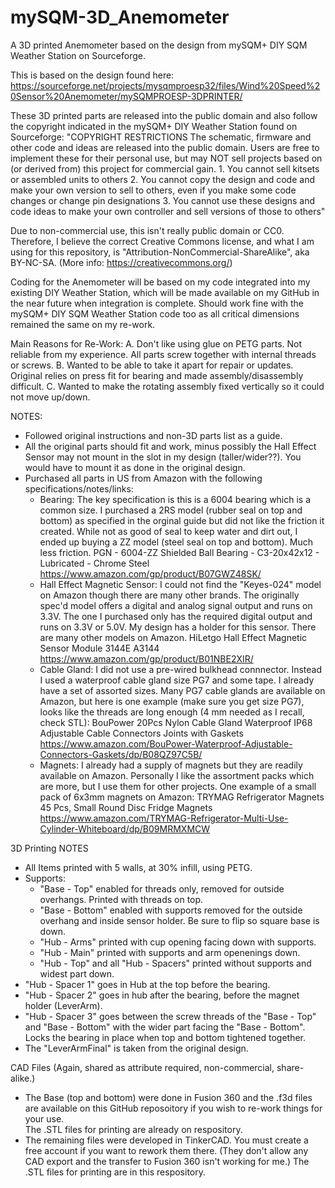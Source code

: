 # mySQM-3D_Anemometer
A 3D printed Anemometer based on the design from mySQM+ DIY SQM Weather Station on Sourceforge.

This is based on the design found here:
https://sourceforge.net/projects/mysqmproesp32/files/Wind%20Speed%20Sensor%20Anemometer/mySQMPROESP-3DPRINTER/

These 3D printed parts are released into the public domain and also follow the copyright indicated in the 
mySQM+ DIY Weather Station found on Sourceforge:
    "COPYRIGHT RESTRICTIONS
    The schematic, firmware and other code and ideas are released into the public domain. Users are free to
    implement these for their personal use, but may NOT sell projects based on (or derived from) this project
    for commercial gain.
    1. You cannot sell kitsets or assembled units to others
    2. You cannot copy the design and code and make your own version to sell to others, even if you make 
       some code changes or change pin designations
    3. You cannot use these designs and code ideas to make your own controller and sell versions of those 
       to others"

Due to non-commercial use, this isn't really public domain or CC0.  Therefore, I believe the correct 
Creative Commons license, and what I am using for this repository, is 
"Attribution-NonCommercial-ShareAlike", aka BY-NC-SA. (More info: https://creativecommons.org/)

Coding for the Anemometer will be based on my code integrated into my existing DIY Weather Station, which will 
be made available on my GitHub in the near future when integration is complete.  Should work fine with the 
mySQM+ DIY SQM Weather Station code too as all critical dimensions remained the same on my re-work.

Main Reasons for Re-Work:
A. Don't like using glue on PETG parts.   Not reliable from my experience.  All parts screw together 
   with internal threads or screws.
B. Wanted to be able to take it apart for repair or updates.   Original relies on press fit for bearing 
   and made assembly/disassembly difficult.
C. Wanted to make the rotating assembly fixed vertically so it could not move up/down.

NOTES:
* Followed original instructions and non-3D parts list as a guide.
* All the original parts should fit and work, minus possibly the Hall Effect Sensor may not mount
  in the slot in my design (taller/wider??). You would have to mount it as done in the original design.
* Purchased all parts in US from Amazon with the following specifications/notes/links:
  - Bearing:  The key specification is this is a 6004 bearing which is a common size.  I purchased 
    a 2RS model (rubber seal on top and bottom) as specified in the orginal guide but did not like
    the friction it created.  While not as good of seal to keep water and dirt out, I ended up
    buying a ZZ model (steel seal on top and bottom).  Much less friction.
    PGN - 6004-ZZ Shielded Ball Bearing - C3-20x42x12 - Lubricated - Chrome Steel
    https://www.amazon.com/gp/product/B07GWZ48SK/
  - Hall Effect Magnetic Sensor: I could not find the "Keyes-024" model on Amazon though there
    are many other brands.  The originally spec'd model offers a digital and analog signal
    output and runs on 3.3V.  The one I purchased only has the required digital output
    and runs on 3.3V or 5.0V. My design has a holder for this sensor.
    There are many other models on Amazon.
    HiLetgo Hall Effect Magnetic Sensor Module 3144E A3144
    https://www.amazon.com/gp/product/B01NBE2XIR/
  - Cable Gland:  I did not use a pre-wired bulkhead connnector.  Instead I used a waterproof
    cable gland size PG7 and some tape. I already have a set of assorted sizes.  Many PG7 
    cable glands are available on Amazon, but here is one example (make sure you get size PG7), 
    looks like the threads are long enough (4 mm needed as I recall, check STL):
    BouPower 20Pcs Nylon Cable Gland Waterproof IP68 Adjustable Cable Connectors Joints with Gaskets
    https://www.amazon.com/BouPower-Waterproof-Adjustable-Connectors-Gaskets/dp/B08QZ97C5B/
  - Magnets:  I already had a supply of magnets but they are readily available on Amazon.
    Personally I like the assortment packs which are more, but I use them for other projects.
    One example of a small pack of 6x3mm magnets on Amazon:
    TRYMAG Refrigerator Magnets 45 Pcs, Small Round Disc Fridge Magnets
    https://www.amazon.com/TRYMAG-Refrigerator-Multi-Use-Cylinder-Whiteboard/dp/B09MRMXMCW
 
 3D Printing NOTES
 *  All Items printed with 5 walls, at 30% infill, using PETG.
 *  Supports:
    - "Base - Top" enabled for threads only, removed for outside overhangs.
      Printed with threads on top.
    - "Base - Bottom" enabled with supports removed for the outside overhang and 
      inside sensor holder.  Be sure to flip so square base is down.
    - "Hub - Arms" printed with cup opening facing down with supports.
    - "Hub - Main" printed with supports and arm openenings down.
    - "Hub - Top" and all "Hub - Spacers" printed without supports and widest part down.
 *  "Hub - Spacer 1" goes in Hub at the top before the bearing.
 *  "Hub - Spacer 2" goes in hub after the bearing, before the magnet holder (LeverArm).
 *  "Hub - Spacer 3" goes between the screw threads of the "Base - Top" and "Base - Bottom"
    with the wider part facing the "Base - Bottom".  Locks the bearing in place when
    top and bottom tightened together.
 *  The "LeverArmFinal" is taken from the original design.

CAD Files (Again, shared as attribute required, non-commercial, share-alike.)
 *  The Base (top and bottom) were done in Fusion 360 and the .f3d files are available
    on this GitHub reposoitory if you wish to re-work things for your use.  
    The .STL files for printing are already on respository.
 *  The remaining files were developed in TinkerCAD.  You must create a free account
    if you want to rework them there.  (They don't allow any CAD export and the
    transfer to Fusion 360 isn't working for me.)  The .STL files for printing are
    in this respository.
 
